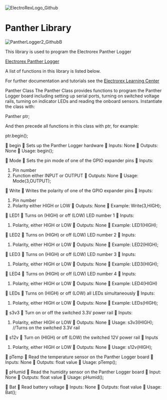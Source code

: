 
![ElectroRexLogo_Github](https://github.com/user-attachments/assets/c46993d4-a2e9-4d48-a9d2-b3c85fddbec2)

# Panther Library


![PantherLogger2_GithubB](https://github.com/user-attachments/assets/c530cc08-f9d0-4673-95eb-7aa9acbb40bd)



This library is used to program the Electrorex Panther Logger 

[Electrorex Panther Logger](https://electrorex.io/shop/ols/products/electrorex-iot-loggerone)

A list of functions in this library is listed below.

For further documentation and tutorials see the [Electrorex Learning Center](https://electrorex.io/pantherlogger-tutorials) 

Panther Class
The Panther Class provides functions to program the Panther Logger board including setting up serial ports, turning on switched voltage rails, turning on indicator LEDs and reading the onboard sensors. Instantiate the class with: 
	
Panther ptr;

And then precede all functions in this class with ptr, for example:
	
ptr.begin();

	begin
	Sets up the Panther Logger hardware
	Inputs: None
	Outputs: None
	Usage:  begin();

	Mode
	Sets the pin mode of one of the GPIO expander pins
	Inputs:
1.	Pin number
2.	Function either INPUT or OUTPUT
	Outputs: None
	Usage: Mode(3,OUTPUT);

	Write
	Writes the polarity of one of the GPIO expander pins
	Inputs:
1.	Pin number
2.	Polarity either HIGH or LOW
	Outputs: None
	Example:
Write(3,HIGH);

	LED1
	Turns on (HIGH) or off (LOW) LED number 1
	Inputs:
1.	Polarity, either HIGH or LOW
	Outputs: None
	Example:
LED1(HIGH);

	LED2
	Turns on (HIGH) or off (LOW) LED number 2
	Inputs:
1.	Polarity, either HIGH or LOW
	Outputs: None
	Example:
LED2(HIGH);

	LED3
	Turns on (HIGH) or off (LOW) LED number 3
	Inputs:
1.	Polarity, either HIGH or LOW
	Outputs: None
	Example:
LED3(HIGH);

	LED4
	Turns on (HIGH) or off (LOW) LED number 4
	Inputs:
1.	Polarity, either HIGH or LOW
	Outputs: None
	Example:
LED4(HIGH)

	LEDs
	Turns on (HIGH) or off (LOW) all LEDs simultaneously
	Inputs:
1.	Polarity, either HIGH or LOW
	Outputs: None
	Example:
LEDs(HIGH);

	s3v3
	Turn on or off the switched 3.3V power rail
	Inputs:
1.	Polarity, either HIGH or LOW
	Outputs: None
	Usage: s3v3(HIGH); //Turns on the switched 3.3V rail

	s12v
	Turn on (HIGH) or off (LOW) the switched 12V power rail
	Inputs
1.	Polarity, either HIGH or LOW
	Outputs: None
	Usage: s12v(HIGH);

	pTemp
	Read the temperature sensor on the Panther Logger board
	Inputs: None
	Outputs: float value
	Usage: pTemp();

	pHumid
	Read the humidity sensor on the Panther Logger board
	Input: None
	Outputs: float value
	Usage: pHumid();

	Bat
	Read battery voltage
	Inputs: None
	Outputs: float value
	Usage: Bat();

